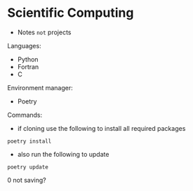 # Scientific Computing

- Notes `not` projects

Languages:

- Python
- Fortran
- C

Environment manager:

- Poetry

Commands:

- if cloning use the following to install all required packages

```
poetry install
```

- also run the following to update

```
poetry update
```

0 not saving?

